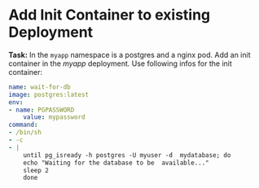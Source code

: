 # Add Init Container to existing Deployment

**Task:** In the `myapp` namespace is a postgres and a nginx pod. Add an init container in the *myapp* deployment.
Use following infos for the init container:

```yaml
name: wait-for-db
image: postgres:latest
env:
- name: PGPASSWORD
    value: mypassword
command:
- /bin/sh
- -c
- |
    until pg_isready -h postgres -U myuser -d  mydatabase; do
    echo "Waiting for the database to be  available..."
    sleep 2
    done
```